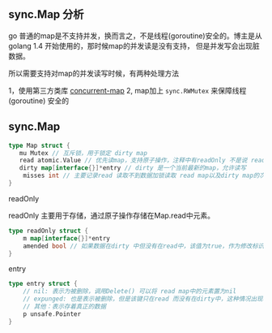 
## sync.Map 分析

go 普通的map是不支持并发，换而言之，不是线程(goroutine)安全的。博主是从 golang 1.4 开始使用的，那时候map的并发读是没有支持，
但是并发写会出现脏数据。

所以需要支持对map的并发读写时候，有两种处理方法

1，使用第三方类库 [concurrent-map](https://github.com/orcaman/concurrent-map)
2, map加上 `sync.RWMutex` 来保障线程(goroutine) 安全的

## sync.Map

```go
type Map struct {
   mu Mutex // 互斥锁，用于锁定 dirty map
   read atomic.Value // 优先读map，支持原子操作，注释中有readOnly 不是说 read 是只读，而是它的结构体。read 实际上有写的操作
   dirty map[interface{}]*entry // dirty 是一个当前最新的map，允许读写
    misses int // 主要记录read 读取不到数据加锁读取 read map以及dirty map的次数，当misses等于dirty的长度时，会将dirty复制到read
}
```

readOnly

readOnly 主要用于存储，通过原子操作存储在Map.read中元素。

```go
type readOnly struct {
    m map[interface{}]*entry
    amended bool // 如果数据在dirty 中但没有在read中，该值为true，作为修改标识
}
```

entry

```go
type entry struct {
    // nil: 表示为被删除，调用Delete() 可以将 read map中的元素置为nil
    // expunged: 也是表示被删除，但是该键只在read 而没有在dirty中，这种情况出现将 read 复制到 dirty 中，即复制的过程会先将nil 标记为expunged, 然后不将其复制到dirty
    // 其他：表示存着真正的数据
    p unsafe.Pointer
}
```